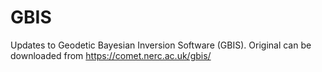 # GBIS

Updates to Geodetic Bayesian Inversion Software (GBIS). Original can be downloaded from https://comet.nerc.ac.uk/gbis/